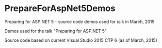 # PrepareForAspNet5Demos
Preparing for ASP.NET 5 - source code demos used for talk in March, 2015

Demos used for the talk "Preparing for ASP.NET 5"

Source code based on current Visual Studio 2015 CTP 6 (as of March, 2015)

